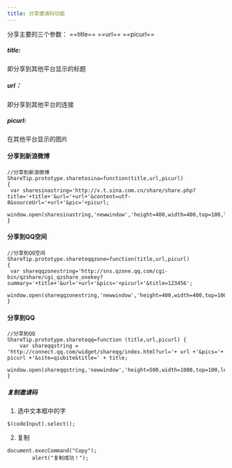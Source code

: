 ```yaml
---
title: 分享邀请码功能
---
```

分享主要的三个参数：
==title==
==url==
==picurl==
##### title:
即分享到其他平台显示的标题
##### url：
即分享到其他平台的连接
##### picurl:
在其他平台显示的图片
#### 分享到新浪微博
```
//分享到新浪微博  
ShareTip.prototype.sharetosina=function(title,url,picurl)  
{  
 var sharesinastring='http://v.t.sina.com.cn/share/share.php?title='+title+'&url='+url+'&content=utf-8&sourceUrl='+url+'&pic='+picurl;  
 window.open(sharesinastring,'newwindow','height=400,width=400,top=100,left=100');  
}  
```
#### 分享到QQ空间
```
//分享到QQ空间  
ShareTip.prototype.sharetoqqzone=function(title,url,picurl)  
{  
 var shareqqzonestring='http://sns.qzone.qq.com/cgi-bin/qzshare/cgi_qzshare_onekey?summary='+title+'&url='+url+'&pics='+picurl+'&title=123456';  
 window.open(shareqqzonestring,'newwindow','height=400,width=400,top=100,left=100');  
}  
```
#### 分享到QQ
```
//分享到QQ
ShareTip.prototype.sharetoqq=function (title,url,picurl) {
	var shareqqstring = 'http://connect.qq.com/widget/shareqq/index.html?url='+ url +'&pics='+ picurl +'&site=qiubite&title=' + title;
	window.open(shareqqstring,'newwindow','height=500,width=1000,top=100,left=100');
}
```
##### 复制邀请码
1. 选中文本框中的字
```
$(codeInput).select();
```
2. 复制
```
document.execCommand("Copy");
		alert("复制成功！");
```